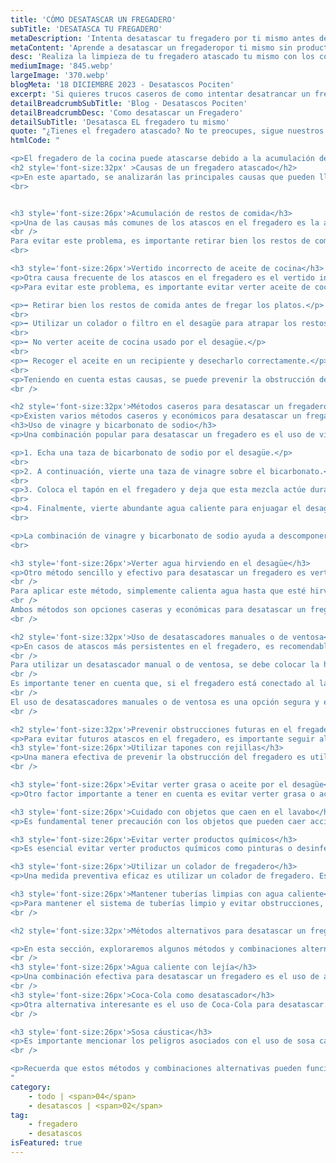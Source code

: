```yaml
---
title: 'CÓMO DESATASCAR UN FREGADERO'
subTitle: 'DESATASCA TU FREGADERO'
metaDescription: 'Intenta desatascar tu fregadero por ti mismo antes de llamarnos.'
metaContent: 'Aprende a desatascar un fregaderopor ti mismo sin productos químicos. Sigue nuestros consejos y utiliza las herramientas adecuadas para solucionar el problema.'
desc: 'Realiza la limpieza de tu fregadero atascado tu mismo con los consejos de Pociten'
mediumImage: '845.webp'
largeImage: '370.webp'
blogMeta: '18 DICIEMBRE 2023 - Desatascos Pociten'
excerpt: 'Si quieres trucos caseros de como intentar desatrancar un fregadero este es tu sitio'
detailBreadcrumbSubTitle: 'Blog - Desatascos Pociten'
detailBreadcrumbDesc: 'Como desatascar un Fregadero'
detailSubTitle: 'Desatasca EL fregadero tu mismo'
quote: "¿Tienes el fregadero atascado? No te preocupes, sigue nuestros pasos y utiliza nuestras herramientas recomendadas para solucionarlo fácilmente. "
htmlCode: "

<p>El fregadero de la cocina puede atascarse debido a la acumulación de restos de comida y al vertido incorrecto de aceite de cocina. Para desatascarlo, existen métodos caseros como el uso de vinagre y bicarbonato de sodio, o verter agua hirviendo en el desagüe. También se pueden utilizar desatascadores manuales o de ventosa. Para prevenir obstrucciones futuras, es recomendable utilizar tapones con rejillas, evitar verter grasa o aceite por el desagüe y mantener las tuberías limpias con agua caliente. Además, se pueden probar métodos alternativos como el uso de agua caliente con lejía o Coca-Cola, pero se debe tener precaución con la sosa cáustica.</p>
<h2 style='font-size:32px' >Causas de un fregadero atascado</h2>
<p>En este apartado, se analizarán las principales causas que pueden llevar a un fregadero a sufrir un atasco. Identificar estas causas es fundamental para comprender cómo prevenir y solucionar este problema de forma efectiva.</p>
<br>


<h3 style='font-size:26px'>Acumulación de restos de comida</h3>
<p>Una de las causas más comunes de los atascos en el fregadero es la acumulación de restos de comida que se quedan atrapados en las tuberías. Al lavar los platos, es inevitable que pequeños trozos de comida se desprendan y acaben en el desagüe. Con el tiempo, estos residuos pueden acumularse y formar una obstrucción que impide el correcto paso del agua.
<br />
Para evitar este problema, es importante retirar bien los restos de comida antes de fregar los platos. Una buena práctica es utilizar un colador o filtro en el desagüe para atrapar los restos sólidos y desecharlos correctamente en la basura.</p>
<br>

<h3 style='font-size:26px'>Vertido incorrecto de aceite de cocina</h3>
<p>Otra causa frecuente de los atascos en el fregadero es el vertido incorrecto de aceite de cocina. El aceite caliente puede fluir fácilmente por las tuberías, pero una vez se enfría, tiende a solidificarse y adherirse a las paredes de las cañerías. Con el tiempo, esta acumulación de grasa puede reducir el diámetro de las tuberías, dificultando el paso del agua.</p>
<p>Para evitar este problema, es importante evitar verter aceite de cocina usado por el desagüe. Es recomendable recogerlo en un recipiente y desecharlo en el contenedor adecuado.</p>

<p>➡️ Retirar bien los restos de comida antes de fregar los platos.</p>
<br>
<p>➡️ Utilizar un colador o filtro en el desagüe para atrapar los restos sólidos.</p>
<br>
<p>➡️ No verter aceite de cocina usado por el desagüe.</p>
<br>
<p>➡️ Recoger el aceite en un recipiente y desecharlo correctamente.</p>
<br>
<p>Teniendo en cuenta estas causas, se puede prevenir la obstrucción del fregadero y garantizar su correcto funcionamiento.</p>
<br />

<h2 style='font-size:32px'>Métodos caseros para desatascar un fregadero</h2>
<p>Existen varios métodos caseros y económicos para desatascar un fregadero sin necesidad de utilizar productos químicos corrosivos. A continuación, se presentan dos métodos efectivos: el uso de vinagre y bicarbonato de sodio, y verter agua hirviendo en el desagüe.</p>
<h3>Uso de vinagre y bicarbonato de sodio</h3>
<p>Una combinación popular para desatascar un fregadero es el uso de vinagre y bicarbonato de sodio. Sigue estos pasos:</p>

<p>1. Echa una taza de bicarbonato de sodio por el desagüe.</p>
<br>
<p>2. A continuación, vierte una taza de vinagre sobre el bicarbonato.</p>
<br>
<p>3. Coloca el tapón en el fregadero y deja que esta mezcla actúe durante aproximadamente 30 minutos.</p>
<br>
<p>4. Finalmente, vierte abundante agua caliente para enjuagar el desagüe y repite el proceso si es necesario.</p>
<br>

<p>La combinación de vinagre y bicarbonato de sodio ayuda a descomponer los restos de comida y las obstrucciones presentes en las tuberías, facilitando su eliminación.</p>
<br>

<h3 style='font-size:26px'>Verter agua hirviendo en el desagüe</h3>
<p>Otro método sencillo y efectivo para desatascar un fregadero es verter agua hirviendo directamente en el desagüe. Este método es especialmente útil para obstrucciones pequeñas. Sin embargo, es importante tener precaución si las tuberías son de PVC o plástico, ya que el agua hirviendo puede dañarlas.
<br />
Para aplicar este método, simplemente calienta agua hasta que esté hirviendo y luego viértela lentamente en el desagüe. El agua caliente ayudará a disolver los residuos y a despejar las tuberías.
<br />
Ambos métodos son opciones caseras y económicas para desatascar un fregadero. Recuerda que si ninguno de estos métodos soluciona el problema, es recomendable acudir a un profesional especializado en desatascos.</p>
<br />

<h2 style='font-size:32px'>Uso de desatascadores manuales o de ventosa</h2>
<p>En casos de atascos más persistentes en el fregadero, es recomendable utilizar desatascadores manuales o de ventosa. Estas herramientas son eficaces para deshacer los atascos en las tuberías.
<br />
Para utilizar un desatascador manual o de ventosa, se debe colocar la herramienta sobre el desagüe del fregadero y realizar movimientos de presión hacia arriba y hacia abajo. Esta acción crea un vacío que ayuda a desalojar los restos y obstrucciones en las tuberías.
<br />
Es importante tener en cuenta que, si el fregadero está conectado al lavavajillas, se debe tapar el desagüe del lavavajillas antes de proceder a desatascar.
<br />
El uso de desatascadores manuales o de ventosa es una opción segura y efectiva, ya que no se requiere el uso de productos químicos corrosivos. Además, estas herramientas suelen ser económicas y de fácil adquisición.</p>
<br />

<h2 style='font-size:32px'>Prevenir obstrucciones futuras en el fregadero</h2>
<p>Para evitar futuros atascos en el fregadero, es importante seguir algunas recomendaciones y adoptar medidas preventivas.</p>
<h3 style='font-size:26px'>Utilizar tapones con rejillas</h3>
<p>Una manera efectiva de prevenir la obstrucción del fregadero es utilizando tapones con rejillas. Estos tapones evitan que los restos de comida y otros objetos caigan directamente al desagüe, asegurando un flujo adecuado de agua y evitando que se acumulen obstrucciones</p>
<br />

<h3 style='font-size:26px'>Evitar verter grasa o aceite por el desagüe</h3>
<p>Otro factor importante a tener en cuenta es evitar verter grasa o aceite por el desagüe del fregadero. La grasa se solidifica y se adhiere a las paredes de las tuberías, acumulando otros residuos y causando obstrucciones. Es recomendable desechar la grasa en un contenedor adecuado para su posterior eliminación.</p>

<h3 style='font-size:26px'>Cuidado con objetos que caen en el lavabo</h3>
<p>Es fundamental tener precaución con los objetos que pueden caer accidentalmente en el lavabo. Elementos como cubiertos, tapones de botellas y otros utensilios pueden obstruir las tuberías si no se retiran de manera inmediata. Si ocurre un incidente de este tipo, es importante retirar el objeto con cuidado o buscar ayuda profesional si es necesario.</p>

<h3 style='font-size:26px'>Evitar verter productos químicos</h3>
<p>Es esencial evitar verter productos químicos como pinturas o desinfectantes por el fregadero, ya que pueden causar obstrucciones en las tuberías. Estas sustancias químicas pueden solidificarse y adherirse a las paredes, dificultando el paso del agua y provocando atascos. Es preferible desechar estos productos de manera adecuada según las indicaciones del fabricante.</p>

<h3 style='font-size:26px'>Utilizar un colador de fregadero</h3>
<p>Una medida preventiva eficaz es utilizar un colador de fregadero. Este accesorio permite filtrar los residuos sólidos, evitando que entren en las tuberías y provoquen atascos. Al finalizar la tarea de fregar los platos, es importante retirar los restos de comida que quedaron en el colador y desecharlos en la basura.</p>

<h3 style='font-size:26px'>Mantener tuberías limpias con agua caliente</h3>
<p>Para mantener el sistema de tuberías limpio y evitar obstrucciones, se recomienda verter periódicamente agua caliente por el fregadero. El agua caliente ayuda a desprender y eliminar los residuos acumulados, manteniendo un flujo óptimo de agua a través de las tuberías.</p>
<br />

<h2 style='font-size:32px'>Métodos alternativos para desatascar un fregadero</h2>

<p>En esta sección, exploraremos algunos métodos y combinaciones alternativas para desatascar un fregadero además de los métodos caseros mencionados anteriormente. Aunque pueden ser menos conocidos, pueden ser útiles en ciertos casos de obstrucción.</p>
<br />
<h3 style='font-size:26px'>Agua caliente con lejía</h3>
<p>Una combinación efectiva para desatascar un fregadero es el uso de agua caliente con lejía. Primero, debes asegurarte de tener el equipo de protección adecuado, como guantes y gafas. Luego, vierte una cantidad generosa de lejía en el desagüe y déjala actuar durante unos minutos. Después, enjuaga el desagüe con abundante agua caliente para eliminar los residuos.</p>
<br />
<h3 style='font-size:26px'>Coca-Cola como desatascador</h3>
<p>Otra alternativa interesante es el uso de Coca-Cola para desatascar. La acidez y las propiedades efervescentes de esta bebida pueden ayudar a romper los residuos acumulados en las tuberías. Simplemente vierte una lata de Coca-Cola en el desagüe y déjala actuar durante unos minutos. Luego, enjuaga con agua caliente para eliminar cualquier residuo restante.</p>
<br />

<h3 style='font-size:26px'>Sosa cáustica</h3>
<p>Es importante mencionar los peligros asociados con el uso de sosa cáustica como desatascador. La sosa cáustica es un producto corrosivo y agresivo que puede causar quemaduras e irritaciones en la piel y los ojos. Además, su mal uso o manipulación incorrecta puede provocar accidentes graves. Por lo tanto, se recomienda evitar el uso de la sosa cáustica como desatascador y optar por métodos más seguros y menos agresivos.</p>
<br />

<p>Recuerda que estos métodos y combinaciones alternativas pueden funcionar en ciertos casos de obstrucción, pero siempre es recomendable seguir medidas de seguridad y tener en cuenta las características de las tuberías. Siempre es recomendable pedir la ayuda de profesionales si el problema persiste o si no estás seguro de cómo abordarlo.</p>
"
category:
    - todo | <span>04</span>
    - desatascos | <span>02</span>
tag:
    - fregadero
    - desatascos
isFeatured: true
---
```

